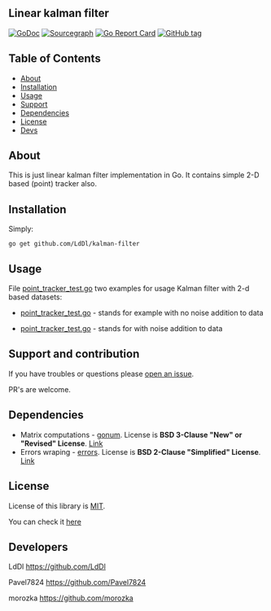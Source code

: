## Linear kalman filter
[![GoDoc](https://godoc.org/github.com/LdDl/kalman-filter?status.svg)](https://godoc.org/github.com/LdDl/kalman-filter) [![Sourcegraph](https://sourcegraph.com/github.com/LdDl/kalman-filter/-/badge.svg)](https://sourcegraph.com/github.com/LdDl/kalman-filter?badge) [![Go Report Card](https://goreportcard.com/badge/github.com/LdDl/kalman-filter)](https://goreportcard.com/report/github.com/LdDl/kalman-filter) [![GitHub tag](https://img.shields.io/github/tag/LdDl/kalman-filter.svg)](https://github.com/LdDl/kalman-filter/releases)

## Table of Contents

- [About](#about)
- [Installation](#installation)
- [Usage](#usage)
- [Support](#support-and-contribution)
- [Dependencies](#dependencies)
- [License](#license)
- [Devs](#developers)

## About

This is just linear kalman filter implementation in Go.
It contains simple 2-D based (point) tracker also.

## Installation
Simply:
```shell
go get github.com/LdDl/kalman-filter
```

## Usage
File [point_tracker_test.go](point_tracker_test.go) two examples for usage Kalman filter with 2-d based datasets:

* [point_tracker_test.go](point_tracker_test.go#L15) - stands for example with no noise addition to data

* [point_tracker_test.go](point_tracker_test.go#L77) - stands for with noise addition to data

## Support and contribution

If you have troubles or questions please [open an issue](https://github.com/LdDl/kalman-filter/issues/new).

PR's are welcome.

## Dependencies
* Matrix computations - [gonum](https://github.com/gonum/gonum#gonum). License is **BSD 3-Clause "New" or "Revised" License**. [Link](https://github.com/gonum/gonum/blob/master/LICENSE)
* Errors wraping - [errors](https://github.com/pkg/errors#errors-----). License is **BSD 2-Clause "Simplified" License**. [Link](https://github.com/pkg/errors/blob/master/LICENSE)

## License
License of this library is [MIT](https://en.wikipedia.org/wiki/MIT_License).

You can check it [here](LICENSE.md)

## Developers

LdDl https://github.com/LdDl

Pavel7824 https://github.com/Pavel7824

morozka https://github.com/morozka